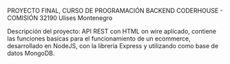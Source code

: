 PROYECTO FINAL, CURSO DE PROGRAMACIÓN BACKEND
CODERHOUSE - COMISIÓN 32190
Ulises Montenegro

Descripción del proyecto: API REST con HTML on wire aplicado, contiene las funciones basicas para el funcionamiento de un ecommerce, desarrollado en NodeJS, con la libreria Express y utilizando como base de datos MongoDB.

